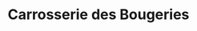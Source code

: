 ---
title: "Carrosserie des Bougeries"
url: /allinges/carrosserie-des-bougeries/
shop: Autowerkstatt
---